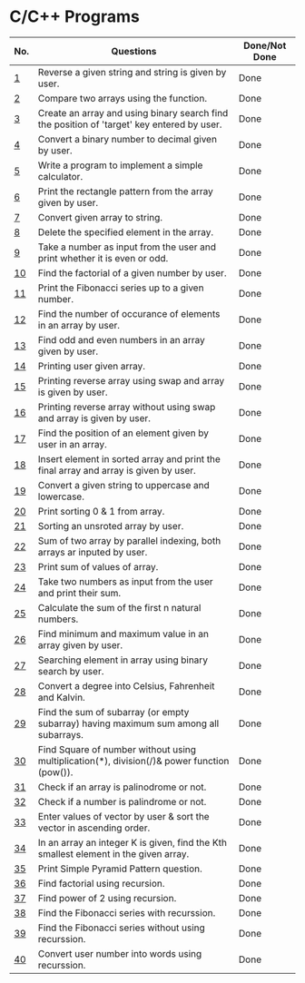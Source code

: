 # C/C++ Programs 

| No.  	| Questions                                                                                    	                                          |Done/Not Done|
| ------| --------------------------------------------------------------------------------------------------------------------------------------  | ----------- |
| [1](string_reverse_by_user.cpp)            | Reverse a given string and string is given by user.                                                | Done        |
| [2](array_compare.cpp)                     | Compare two arrays using the function.                                                             | Done        |
| [3](binary_search_using_array_by_user.cpp) | Create an array and using binary search find the position of 'target' key entered by user.         | Done        |
| [4](binary_to_decimal.cpp)                 | Convert a binary number to decimal given by user.                                                  | Done        |
| [5](calculator.cpp)                        | Write a program to implement a simple calculator.                                                  | Done        |
| [6](rectanglePatternArray.cpp)             | Print the rectangle pattern from the array given by user.                                          | Done        |
| [7](convertArrayToStirings.cpp)            | Convert given array to string.                                                                     | Done        |
| [8](deleteElementsInArray.cpp)             | Delete the specified element in the array.                                                         | Done        |
| [9](even-oddNum.cpp)                    	 | Take a number as input from the user and print whether it is even or odd. 	                        | Done        |
| [10](factorial_of_a_number.cpp)         	 | Find the factorial of a given number by user.                                                      | Done        |
| [11](fibbonnaci.cpp)                       | Print the Fibonacci series up to a given number.                                                   | Done        |
| [12](noOfOccuranceInArray.cpp)             | Find the number of occurance of elements in an array by user.                                      | Done        |
| [13](evenOddArray.cpp)                     | Find odd and even numbers in an array given by user.                                               | Done        |
| [14](printingArray.cpp)                    | Printing user given array.                                                                         | Done        |
| [15](reverseArray.cpp)                     | Printing reverse array using swap and array is given by user.                                      | Done        |
| [16](reverseArrayWithoutSwap.cpp)          | Printing reverse array without using swap and array is given by user.                              | Done        |
| [17](searchingInArray.cpp)                 | Find the position of an element given by user in an array.                                         | Done        |
| [18](sortArrayInsert.cpp)                  | Insert element in sorted array and print the final array and array is given by user.               | Done        |
| [19](uppercaseLowercase.cpp)               | Convert a given string to uppercase and lowercase.                                                 | Done        |
| [20](sorting1and0.cpp)                     | Print sorting 0 & 1 from array.                                                                    | Done        |
| [21](sorting_array.cpp)                    | Sorting an unsroted array by user.                                                                 | Done        |
| [22](sumOf2Array.cpp)                      | Sum of two array by parallel indexing, both arrays ar inputed by user.                             | Done        |
| [23](sumOfArray.cpp)                       | Print sum of values of array.                                                                      | Done        |
| [24](sum_by_user_input.cpp)   	           | Take two numbers as input from the user and print their sum.              	                        | Done        |
| [25](sum_of_n_numbers.cpp)                 | Calculate the sum of the first n natural numbers.                                                  | Done        |
| [26](min_max_num_in_array.cpp)             | Find minimum and maximum value in an array given by user.                                          | Done        |
| [27](searchingElementPosition.cpp)         | Searching element in array using binary search by user.                                            | Done        |
| [28](convertDegrees.cpp)                   | Convert a degree into Celsius, Fahrenheit and Kalvin.                                              | Done        |
| [29](kadane_algoritham.cpp)                | Find the sum of subarray (or empty subarray) having maximum sum among all subarrays.               | Done        |
| [30](square._without_using_operators.cpp)  | Find Square of number without using multiplication(*), division(/)& power function (pow()).        | Done        |
| [31](is_array_palindrome.cpp)              | Check if an array is palinodrome or not.                                                           | Done        |
| [32](palindrome-checker.cpp)               | Check if a number is palindrome or not.                                                            | Done        |
| [33](vector-sort.cpp)                      | Enter values of vector by user & sort the vector in ascending order.                               | Done        |
| [34](Kth-smallest-element-in-array.cpp)    | In an array an integer K is given, find the Kth smallest element in the given array.               | Done        |
| [35](simple-pyramid.cpp)                   | Print Simple Pyramid Pattern question.                                                             | Done        |
| [36](recursion_factorial.cpp)              | Find factorial using recursion.                                                                    | Done        |
| [37](power_of_2_using_recursion.cpp)       | Find power of 2 using recursion.                                                                   | Done        |
| [38](fibonacci-series-with-recurssion.cpp) | Find the Fibonacci series with recurssion.                                                         | Done        |
| [39](fib-series-without-recurssion.cpp)    | Find the Fibonacci series without using recurssion.                                                | Done        |
| [40](number_to_words.cpp)                  | Convert user number into words using recurssion.                                                   | Done        |


